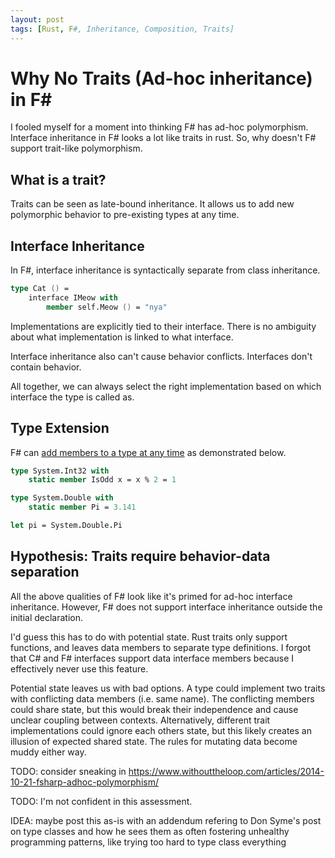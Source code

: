 ```yaml
---
layout: post
tags: [Rust, F#, Inheritance, Composition, Traits]
---
```


# Why No Traits (Ad-hoc inheritance) in F#

I fooled myself for a moment into thinking F# has ad-hoc polymorphism. Interface inheritance in F# looks a lot like traits in rust. So, why doesn't F# support trait-like polymorphism.

## What is a trait?

Traits can be seen as late-bound inheritance. It allows us to add new polymorphic behavior to pre-existing types at any time.

## Interface Inheritance
In F#, interface inheritance is syntactically separate from class inheritance. 

```fs
type Cat () =
    interface IMeow with
        member self.Meow () = "nya"
```

Implementations are explicitly tied to their interface. There is no ambiguity about what implementation is linked to what interface. 

Interface inheritance also can't cause behavior conflicts. Interfaces don't contain behavior.

All together, we can always select the right implementation based on which interface the type is called as. 


## Type Extension

F# can [add members to a type at any time](https://fsharpforfunandprofit.com/posts/type-extensions/) as demonstrated below.
```fs
type System.Int32 with
    static member IsOdd x = x % 2 = 1

type System.Double with
    static member Pi = 3.141

let pi = System.Double.Pi
```


## Hypothesis: Traits require behavior-data separation

All the above qualities of F# look like it's primed for ad-hoc interface inheritance. However, F# does not support interface inheritance outside the initial declaration.

I'd guess this has to do with potential state. Rust traits only support functions, and leaves data members to separate type definitions. I forgot that C# and F# interfaces support data interface members because I effectively never use this feature.

Potential state leaves us with bad options. A type could implement two traits with conflicting data members (i.e. same name). The conflicting members could share state, but this would break their independence and cause unclear coupling between contexts. Alternatively, different trait implementations could ignore each others state, but this likely creates an illusion of expected shared state. The rules for mutating data become muddy either way.



TODO: consider sneaking in https://www.withouttheloop.com/articles/2014-10-21-fsharp-adhoc-polymorphism/

TODO: I'm not confident in this assessment. 

IDEA: maybe post this as-is with an addendum refering to Don Syme's post on type classes and how he sees them as often fostering unhealthy programming patterns, like trying too hard to type class everything